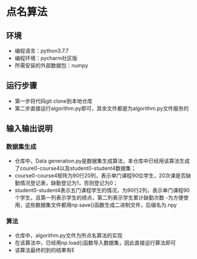 # 点名算法
## 环境
- 编程语言：python3.7.7
- 编程环境：pycharm社区版
- 所需安装的外部数据包：numpy
## 运行步骤
- 第一步将代码git clone到本地仓库
- 第二步直接运行algorithm.py即可，其余文件都是为algorithm.py文件服务的
## 输入输出说明
### 数据集生成
 - 仓库中，Data generation.py是数据集生成算法，本仓库中已经用该算法生成了coure0-course4以及student0-student4数据集；
 - course0-course4矩阵为90行20列，表示单门课程90位学生，20次课是否缺勤情况登记表，缺勤登记为1，否则登记为0；
 - student0-student4表示五门课程学生的情况，为90行2列，表示单门课程90个学生，且第一列表示学生的绩点，第二列表示学生累计缺勤次数
 -为方便使用，这些数据集文件都用np.save()函数生成二进制文件，后缀名为.npy
### 算法
 - 仓库中，algorithm.py文件为所点名算法的实现
 - 在该算法中，已经用np.load()函数导入数据集，因此直接运行算法即可
 - 该算法最终的到的结果有E
